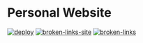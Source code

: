 # Personal Website

[![deploy](https://github.com/BEmran/bemran.github.io/actions/workflows/deploy.yml/badge.svg)](https://github.com/BEmran/bemran.github.io/actions/workflows/deploy.yml)
[![broken-links-site](https://github.com/BEmran/bemran.github.io/actions/workflows/broken-links-site.yml/badge.svg)](https://github.com/BEmran/bemran.github.io/actions/workflows/broken-links-site.yml)
[![broken-links](https://github.com/BEmran/bemran.github.io/actions/workflows/broken-links.yml/badge.svg)](https://github.com/BEmran/bemran.github.io/actions/workflows/broken-links.yml)



